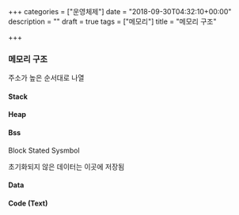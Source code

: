 +++
categories = ["운영체제"]
date = "2018-09-30T04:32:10+00:00"
description = ""
draft = true
tags = ["메모리"]
title = "메모리 구조"

+++
### 메모리 구조

주소가 높은 순서대로 나열

#### Stack

#### Heap

#### Bss

Block Stated Sysmbol

초기화되지 않은 데이터는 이곳에 저장됨

#### Data

#### Code (Text)